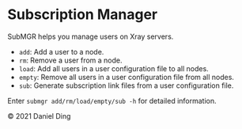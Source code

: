# Subscription Manager

SubMGR helps you manage users on Xray servers.

- `add`: Add a user to a node.
- `rm`: Remove a user from a node.
- `load`: Add all users in a user configuration file to all nodes.
- `empty`: Remove all users in a user configuration file from all nodes.
- `sub`: Generate subscription link files from a user configuration file.

Enter `submgr add/rm/load/empty/sub -h` for detailed information.

© 2021 Daniel Ding